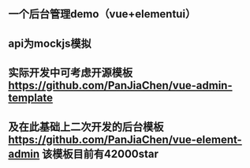 ## 一个后台管理demo（vue+elementui）
## api为mockjs模拟
## 实际开发中可考虑开源模板<https://github.com/PanJiaChen/vue-admin-template>
## 及在此基础上二次开发的后台模板<https://github.com/PanJiaChen/vue-element-admin> 该模板目前有42000star
